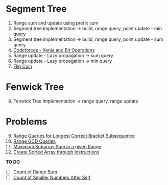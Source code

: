# Segment Tree

1. Range sum and update using prefix sum
2. Segment tree implementation -> build, range query, point update - min query
3. Segment tree implementation -> build, range query, point update - sum query
4. [Codeforces - Xenia and Bit Operations](https://codeforces.com/contest/339/problem/D)
5. Range update - Lazy propagation -> sum query
6. Range update - Lazy propagation -> min query
7. [Flip Coin](https://www.codechef.com/problems/FLIPCOIN/)

# Fenwick Tree

8. Fenwick Tree implementation -> range query, range update

# Problems

9. [Range Queries for Longest Correct Bracket Subsequence](https://www.geeksforgeeks.org/range-queries-longest-correct-bracket-subsequence/)
10. [Range GCD Queries](https://www.geeksforgeeks.org/gcds-of-a-given-index-ranges-in-an-array/)
11. [Maximum Subarray Sum in a given Range](https://www.geeksforgeeks.org/maximum-subarray-sum-given-range/)
12. [Create Sorted Array through Instructions](https://leetcode.com/problems/create-sorted-array-through-instructions/)

**TO DO**

- [ ] [Count of Range Sum](https://leetcode.com/problems/count-of-range-sum/)
- [ ] [Count of Smaller Numbers After Self](https://leetcode.com/problems/count-of-smaller-numbers-after-self/)
